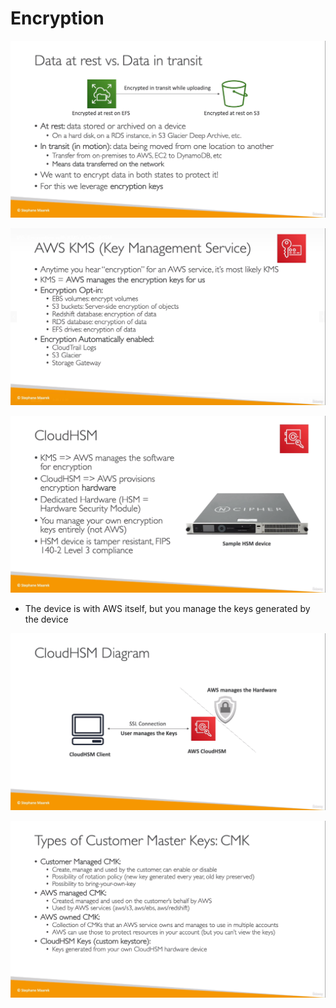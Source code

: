 # Encryption

![](img/trasnit.png)  

![](img/kms.png)  

![](img/hsm.png)  
* The device is with AWS itself, but you manage the keys generated by the device

![](img/di.png)  

![](img/cmk.png)  